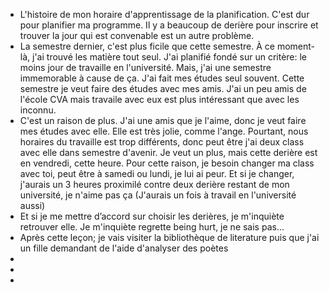 - L'histoire de mon horaire d'apprentissage de la planification. C'est dur pour planifier ma programme. Il y a beaucoup de derière pour inscrire et trouver la jour qui est convenable est un autre problème.
- La semestre dernier, c'est plus ficile que cette semestre. À ce moment-là, j'ai trouvé les matière 
  tout seul. J'ai planifié fondé sur un critère: le moins jour de travaille en l'université. Mais, j'ai une semestre immemorable à cause de ça. J'ai fait mes études seul souvent. Cette semestre je veut faire des études avec mes amis. J'ai un peu amis de l'école CVA mais travaile avec eux est plus intéressant que avec les inconnu.
- C'est un raison de plus. J'ai une amis que je l'aime, donc je veut faire mes études avec elle. Elle est très jolie, comme l'ange. Pourtant, nous horaires du travaille est trop différents, donc peut être j'ai deux class avec elle dans semestre d'avenir. Je veut un plus, mais cette derière est en vendredi, cette heure. Pour cette raison, je besoin changer ma class avec toi, peut être à samedi ou lundi, je lui ai peur. Et si je changer, j'aurais un 3 heures proximilé contre deux derière restant de mon université, je n'aime pas ça (J'aurais un fois à travail en l'université aussi)
- Et si je me mettre d’accord sur choisir les derières, je m'inquiète retrouver elle. Je m'inquiète regrette being hurt, je ne sais pas...
- Après cette leçon; je vais visiter la bibliothèque de literature puis que j'ai un fille demandant de l'aide d'analyser des poètes
-
-
-